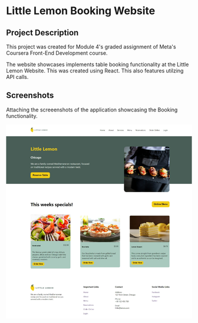 # Little Lemon Booking Website

## Project Description
This project was created for Module 4's graded assignment of Meta's Coursera Front-End Development course.

The website showcases implements table booking functionality at the Little Lemon Website. This was created using React. This also features utilzing API calls.

## Screenshots
Attaching the screeenshots of the application showcasing the Booking functionality.

![little lemon website table booking](/src/images/github-cover.png)